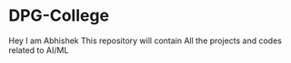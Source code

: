 # DPG-College
Hey I am Abhishek 
This repository will contain All the projects and codes related to AI/ML 
